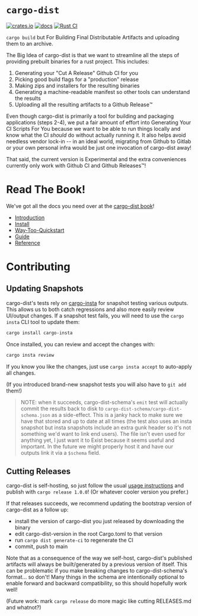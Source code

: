 <div class="oranda-hide">

# `cargo-dist`

</div>

[![crates.io](https://img.shields.io/crates/v/cargo-dist.svg)](https://crates.io/crates/cargo-dist)
[![docs](https://docs.rs/cargo-dist/badge.svg)](https://docs.rs/cargo-dist)
[![Rust CI](https://github.com/axodotdev/cargo-dist/workflows/Rust%20CI/badge.svg?branch=main)](https://github.com/axodotdev/cargo-dist/actions/workflows/ci.yml)

`cargo build` but For Building Final Distributable Artifacts and uploading them to an archive.

The Big Idea of cargo-dist is that we want to streamline all the steps of providing prebuilt binaries
for a rust project. This includes:

1. Generating your "Cut A Release" Github CI for you
2. Picking good build flags for a "production" release
3. Making zips and installers for the resulting binaries
4. Generating a machine-readable manifest so other tools can understand the results
5. Uploading all the resulting artifacts to a Github Release™️

Even though cargo-dist is primarily a tool for building and packaging applications (steps 2-4), we put a fair amount of effort into Generating Your CI Scripts For You because we want to be able to run things locally and know what the CI *should* do without actually running it. It also helps avoid needless vendor lock-in -- in an ideal world, migrating from Github to Gitlab or your own personal infra would be just one invocation of cargo-dist away!

That said, the current version is Experimental and the extra conveniences currently only work with Github CI and Github Releases™️!

# Read The Book!

We've got all the docs you need over at the [cargo-dist book](https://axodotdev.github.io/cargo-dist/book/)!

* [Introduction](https://axodotdev.github.io/cargo-dist/book/introduction.html)
* [Install](https://axodotdev.github.io/cargo-dist/book/install.html)
* [Way-Too-Quickstart](https://axodotdev.github.io/cargo-dist/book/way-too-quickstart.html)
* [Guide](https://axodotdev.github.io/cargo-dist/book/guide.html)
* [Reference](https://axodotdev.github.io/cargo-dist/book/reference.html)

# Contributing

## Updating Snapshots

cargo-dist's tests rely on [cargo-insta](https://crates.io/crates/cargo-insta) for snapshot testing various
outputs. This allows us to both catch regressions and also more easily review UI/output changes. If a snapshot
test fails, you will need to use the `cargo insta` CLI tool to update them:

```sh
cargo install cargo-insta
```

Once installed, you can review and accept the changes with:

```sh
cargo insta review
```

If you know you like the changes, just use `cargo insta accept` to auto-apply all changes.

(If you introduced brand-new snapshot tests you will also have to `git add` them!)

> NOTE: when it succeeds, cargo-dist-schema's `emit` test will actually commit the results back to disk to `cargo-dist-schema/cargo-dist-schema.json` as a side-effect. This is a janky hack to make sure we have that stored and up to date at all times (the test also uses an insta snapshot but insta snapshots include an extra gunk header so it's not something we'd want to link end users). The file isn't even used for anything yet, I just want it to Exist because it seems useful and important. In the future we might properly host it and have our outputs link it via a `$schema` field.

## Cutting Releases

cargo-dist is self-hosting, so just follow the usual [usage instructions](#usage-ci) and publish with `cargo release 1.0.0`! (Or whatever cooler version you prefer.)

If that releases succeeds, we recommend updating the bootstrap version of cargo-dist as a follow up:

* install the version of cargo-dist you just released by downloading the binary
* edit cargo-dist-version in the root Cargo.toml to that version
* run `cargo dist generate-ci` to regenerate the CI
* commit, push to main

Note that as a consequence of the way we self-host, cargo-dist's published artifacts will always be built/generated by a previous version of itself. This can be problematic if you make breaking changes to cargo-dist-schema's format... so don't! Many things in the schema are intentionally optional to enable forward and backward compatibility, so this should hopefully work well!

(Future work: mark `cargo release` do more magic like cutting RELEASES.md and whatnot?)
